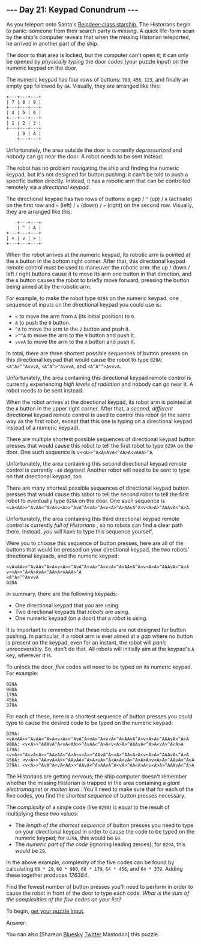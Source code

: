 --- Day 21: Keypad Conundrum ---
--------------------------------

As you teleport onto Santa's [Reindeer-class starship](/2019/day/25), The Historians begin to panic: someone from their search party is *missing*. A quick life-form scan by the ship's computer reveals that when the missing Historian teleported, he arrived in another part of the ship.

The door to that area is locked, but the computer can't open it; it can only be opened by *physically typing* the door codes (your puzzle input) on the numeric keypad on the door.

The numeric keypad has four rows of buttons: `789`, `456`, `123`, and finally an empty gap followed by `0A`. Visually, they are arranged like this:

    +---+---+---+
    | 7 | 8 | 9 |
    +---+---+---+
    | 4 | 5 | 6 |
    +---+---+---+
    | 1 | 2 | 3 |
    +---+---+---+
        | 0 | A |
        +---+---+

Unfortunately, the area outside the door is currently *depressurized* and nobody can go near the door. A robot needs to be sent instead.

The robot has no problem navigating the ship and finding the numeric keypad, but it's not designed for button pushing: it can't be told to push a specific button directly. Instead, it has a robotic arm that can be controlled remotely via a *directional keypad*.

The directional keypad has two rows of buttons: a gap / `^` (up) / `A` (activate) on the first row and `<` (left) / `v` (down) / `>` (right) on the second row. Visually, they are arranged like this:

        +---+---+
        | ^ | A |
    +---+---+---+
    | < | v | > |
    +---+---+---+

When the robot arrives at the numeric keypad, its robotic arm is pointed at the `A` button in the bottom right corner. After that, this directional keypad remote control must be used to maneuver the robotic arm: the up / down / left / right buttons cause it to move its arm one button in that direction, and the `A` button causes the robot to briefly move forward, pressing the button being aimed at by the robotic arm.

For example, to make the robot type `029A` on the numeric keypad, one sequence of inputs on the directional keypad you could use is:

* `<` to move the arm from `A` (its initial position) to `0`.
* `A` to push the `0` button.
* `^A` to move the arm to the `2` button and push it.
* `>^^A` to move the arm to the `9` button and push it.
* `vvvA` to move the arm to the `A` button and push it.

In total, there are three shortest possible sequences of button presses on this directional keypad that would cause the robot to type `029A`: `<A^A>^^AvvvA`, `<A^A^>^AvvvA`, and `<A^A^^>AvvvA`.

Unfortunately, the area containing this directional keypad remote control is currently experiencing *high levels of radiation* and nobody can go near it. A robot needs to be sent instead.

When the robot arrives at the directional keypad, its robot arm is pointed at the `A` button in the upper right corner. After that, a *second, different* directional keypad remote control is used to control this robot (in the same way as the first robot, except that this one is typing on a directional keypad instead of a numeric keypad).

There are multiple shortest possible sequences of directional keypad button presses that would cause this robot to tell the first robot to type `029A` on the door. One such sequence is `v<<A>>^A<A>AvA<^AA>A<vAAA>^A`.

Unfortunately, the area containing this second directional keypad remote control is currently *`-40` degrees*! Another robot will need to be sent to type on that directional keypad, too.

There are many shortest possible sequences of directional keypad button presses that would cause this robot to tell the second robot to tell the first robot to eventually type `029A` on the door. One such sequence is `<vA<AA>>^AvAA<^A>A<v<A>>^AvA^A<vA>^A<v<A>^A>AAvA^A<v<A>A>^AAAvA<^A>A`.

Unfortunately, the area containing this third directional keypad remote control is currently *full of Historians* , so no robots can find a clear path there. Instead, *you* will have to type this sequence yourself.

Were you to choose this sequence of button presses, here are all of the buttons that would be pressed on your directional keypad, the two robots' directional keypads, and the numeric keypad:

    <vA<AA>>^AvAA<^A>A<v<A>>^AvA^A<vA>^A<v<A>^A>AAvA^A<v<A>A>^AAAvA<^A>A
    v<<A>>^A<A>AvA<^AA>A<vAAA>^A
    <A^A>^^AvvvA
    029A

In summary, there are the following keypads:

* One directional keypad that *you* are using.
* Two directional keypads that *robots* are using.
* One numeric keypad (on a door) that a *robot* is using.

It is important to remember that these robots are not designed for button pushing. In particular, if a robot arm is ever aimed at a *gap* where no button is present on the keypad, even for an instant, the robot will *panic* unrecoverably. So, don't do that. All robots will initially aim at the keypad's `A` key, wherever it is.

To unlock the door, *five* codes will need to be typed on its numeric keypad. For example:

    029A
    980A
    179A
    456A
    379A

For each of these, here is a shortest sequence of button presses you could type to cause the desired code to be typed on the numeric keypad:

    029A: <vA<AA>>^AvAA<^A>A<v<A>>^AvA^A<vA>^A<v<A>^A>AAvA^A<v<A>A>^AAAvA<^A>A
    980A: <v<A>>^AAAvA^A<vA<AA>>^AvAA<^A>A<v<A>A>^AAAvA<^A>A<vA>^A<A>A
    179A: <v<A>>^A<vA<A>>^AAvAA<^A>A<v<A>>^AAvA^A<vA>^AA<A>A<v<A>A>^AAAvA<^A>A
    456A: <v<A>>^AA<vA<A>>^AAvAA<^A>A<vA>^A<A>A<vA>^A<A>A<v<A>A>^AAvA<^A>A
    379A: <v<A>>^AvA^A<vA<AA>>^AAvA<^A>AAvA^A<vA>^AA<A>A<v<A>A>^AAAvA<^A>A

The Historians are getting nervous; the ship computer doesn't remember whether the missing Historian is trapped in the area containing a *giant electromagnet* or *molten lava* . You'll need to make sure that for each of the five codes, you find the *shortest sequence* of button presses necessary.

The *complexity* of a single code (like `029A`) is equal to the result of multiplying these two values:

* The *length of the shortest sequence* of button presses you need to type on your directional keypad in order to cause the code to be typed on the numeric keypad; for `029A`, this would be `68`.
* The *numeric part of the code* (ignoring leading zeroes); for `029A`, this would be `29`.

In the above example, complexity of the five codes can be found by calculating `68 * 29`, `60 * 980`, `68 * 179`, `64 * 456`, and `64 * 379`. Adding these together produces *126384*.

Find the fewest number of button presses you'll need to perform in order to cause the robot in front of the door to type each code. *What is the sum of the complexities of the five codes on your list?*

To begin, [get your puzzle input](21/input).

Answer:

You can also \[Shareon [Bluesky](https://bsky.app/intent/compose?text=%22Keypad+Conundrum%22+%2D+Day+21+%2D+Advent+of+Code+2024+%23AdventOfCode+https%3A%2F%2Fadventofcode%2Ecom%2F2024%2Fday%2F21) [Twitter](https://twitter.com/intent/tweet?text=%22Keypad+Conundrum%22+%2D+Day+21+%2D+Advent+of+Code+2024&url=https%3A%2F%2Fadventofcode%2Ecom%2F2024%2Fday%2F21&related=ericwastl&hashtags=AdventOfCode) Mastodon\] this puzzle.
